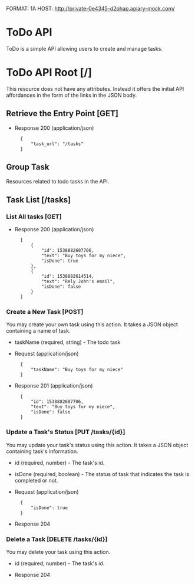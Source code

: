 FORMAT: 1A
HOST: http://private-0e4345-d2phap.apiary-mock.com/

# ToDo API

ToDo is a simple API allowing users to create and manage tasks.

# ToDo API Root [/]

This resource does not have any attributes. Instead it offers the initial API affordances in the form of the links in the JSON body.

## Retrieve the Entry Point [GET]

+ Response 200 (application/json)

        {
            "task_url": "/tasks"
        }

## Group Task

Resources related to todo tasks in the API.

## Task List [/tasks]

### List All tasks [GET]

+ Response 200 (application/json)

        [
            {
                "id": 1538882607706,
                "text": "Buy toys for my niece",
                "isDone": true
            },
            {
                "id": 1538882614514,
                "text": "Rely John's email",
                "isDone": false
            }
        ]


### Create a New Task [POST]

You may create your own task using this action. It takes a JSON object containing a name of task.

+ taskName (required, string) - The todo task

+ Request (application/json)

        {
            "taskName": "Buy toys for my niece"
        }


+ Response 201 (application/json)

        {
            "id": 1538882607706,
            "text": "Buy toys for my niece",
            "isDone": false
        }



### Update a Task's Status [PUT /tasks/{id}]

You may update your task's status using this action. It takes a JSON object containing task's information.

+ id (required, number) - The task's id.
+ isDone (required, boolean) - The status of task that indicates the task is completed or not.

+ Request (application/json)

        {
            "isDone": true
        }

+ Response 204


### Delete a Task [DELETE /tasks/{id}]

You may delete your task using this action.

+ id (required, number) - The task's id.

+ Response 204
